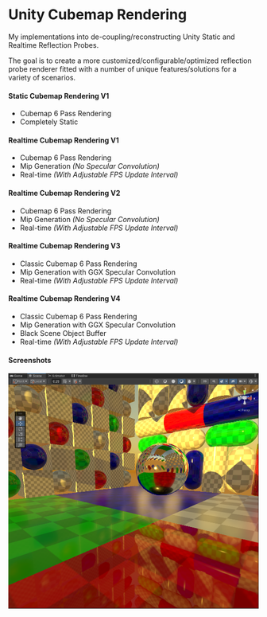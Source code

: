 # Unity Cubemap Rendering

My implementations into de-coupling/reconstructing Unity Static and Realtime Reflection Probes. 

The goal is to create a more customized/configurable/optimized reflection probe renderer fitted with a number of unique features/solutions for a variety of scenarios.

#### Static Cubemap Rendering V1

- Cubemap 6 Pass Rendering
- Completely Static

#### Realtime Cubemap Rendering V1

- Cubemap 6 Pass Rendering
- Mip Generation *(No Specular Convolution)*
- Real-time *(With Adjustable FPS Update Interval)*

#### Realtime Cubemap Rendering V2

- Cubemap 6 Pass Rendering
- Mip Generation *(No Specular Convolution)*
- Real-time *(With Adjustable FPS Update Interval)*

#### Realtime Cubemap Rendering V3

- Classic Cubemap 6 Pass Rendering
- Mip Generation with GGX Specular Convolution
- Real-time *(With Adjustable FPS Update Interval)*

#### Realtime Cubemap Rendering V4

- Classic Cubemap 6 Pass Rendering
- Mip Generation with GGX Specular Convolution
- Black Scene Object Buffer
- Real-time *(With Adjustable FPS Update Interval)*

#### Screenshots

![screenshot](GithubContent/1-screenshot.png)